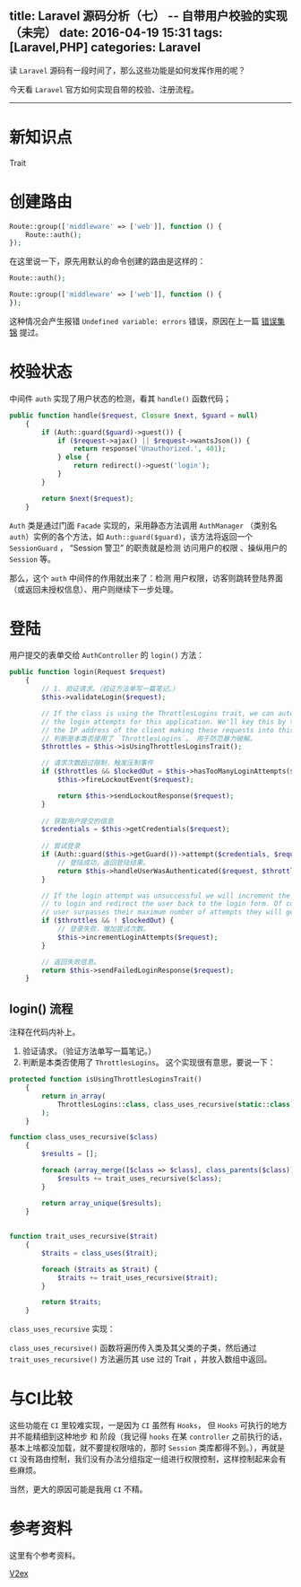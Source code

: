 title: Laravel 源码分析（七） -- 自带用户校验的实现 （未完）
date: 2016-04-19 15:31
tags: [Laravel,PHP]
categories: Laravel
---

读  `Laravel` 源码有一段时间了，那么这些功能是如何发挥作用的呢？

今天看 `Laravel` 官方如何实现自带的校验、注册流程。

<!-- more -->

---

# 新知识点

Trait

# 创建路由

```php
Route::group(['middleware' => ['web']], function () {
	Route::auth();
});
```

在这里说一下，原先用默认的命令创建的路由是这样的：

```php
Route::auth();

Route::group(['middleware' => ['web']], function () {
});
```

这种情况会产生报错 `Undefined variable: errors` 错误，原因在上一篇  [错误集锦](/2016/04/19/Laravel-normal-problems/)  提过。

# 校验状态

中间件 `auth` 实现了用户状态的检测，看其 `handle()` 函数代码；

```php
public function handle($request, Closure $next, $guard = null)
    {
        if (Auth::guard($guard)->guest()) {
            if ($request->ajax() || $request->wantsJson()) {
                return response('Unauthorized.', 401);
            } else {
                return redirect()->guest('login');
            }
        }

        return $next($request);
    }
```


`Auth` 类是通过门面 `Facade` 实现的，采用静态方法调用 `AuthManager` （类别名 `auth`）实例的各个方法，如 `Auth::guard($guard)`，该方法将返回一个 `SessionGuard` ， “Session 警卫”  的职责就是检测 访问用户的权限 、操纵用户的 `Session` 等。

那么，这个 `auth` 中间件的作用就出来了：检测 用户权限，访客则跳转登陆界面（或返回未授权信息）、用户则继续下一步处理。

# 登陆

用户提交的表单交给 `AuthController` 的 `login()` 方法：

```php
public function login(Request $request)
    {
        // 1. 验证请求。（验证方法单写一篇笔记。）
        $this->validateLogin($request);

        // If the class is using the ThrottlesLogins trait, we can automatically throttle
        // the login attempts for this application. We'll key this by the username and
        // the IP address of the client making these requests into this application.
        // 判断是本类否使用了 `ThrottlesLogins`。 用于防范暴力破解。
        $throttles = $this->isUsingThrottlesLoginsTrait();

        // 请求次数超过限制，触发压制事件
        if ($throttles && $lockedOut = $this->hasTooManyLoginAttempts($request)) {
            $this->fireLockoutEvent($request);

            return $this->sendLockoutResponse($request);
        }
        
        // 获取用户提交的信息
        $credentials = $this->getCredentials($request);
        
        // 尝试登录
        if (Auth::guard($this->getGuard())->attempt($credentials, $request->has('remember'))) {
            // 登陆成功，返回登陆结果。
            return $this->handleUserWasAuthenticated($request, $throttles);
        }

        // If the login attempt was unsuccessful we will increment the number of attempts
        // to login and redirect the user back to the login form. Of course, when this
        // user surpasses their maximum number of attempts they will get locked out.
        if ($throttles && ! $lockedOut) {
            // 登录失败，增加尝试次数。
            $this->incrementLoginAttempts($request);
        }

        // 返回失败信息。
        return $this->sendFailedLoginResponse($request);
    }
```

## login() 流程

注释在代码内补上。

1. 验证请求。（验证方法单写一篇笔记。）
2. 判断是本类否使用了 `ThrottlesLogins`。
这个实现很有意思，要说一下：

```php
protected function isUsingThrottlesLoginsTrait()
    {
        return in_array(
            ThrottlesLogins::class, class_uses_recursive(static::class)
        );
    }

function class_uses_recursive($class)
    {
        $results = [];

        foreach (array_merge([$class => $class], class_parents($class)) as $class) {
            $results += trait_uses_recursive($class);
        }

        return array_unique($results);
    }
    
    
function trait_uses_recursive($trait)
    {
        $traits = class_uses($trait);

        foreach ($traits as $trait) {
            $traits += trait_uses_recursive($trait);
        }

        return $traits;
    }
```

`class_uses_recursive` 实现：

`class_uses_recursive()` 函数将遍历传入类及其父类的子类，然后通过 `trait_uses_recursive()` 方法遍历其 use 过的 Trait ，并放入数组中返回。


# 与CI比较

这些功能在 `CI` 里较难实现，一是因为 `CI` 虽然有 `Hooks`， 但 `Hooks` 可执行的地方并不能精细到这种地步 和 阶段（我记得 `hooks` 在某 `controller` 之前执行的话，基本上啥都没加载，就不要提权限啥的，那时 `Session` 类库都得不到。），再就是 `CI` 没有路由控制，我们没有办法分组指定一组进行权限控制，这样控制起来会有些麻烦。  

当然，更大的原因可能是我用 `CI` 不精。 

# 参考资料

这里有个参考资料。

[V2ex](http://v2ex.com/t/272328#reply34)

